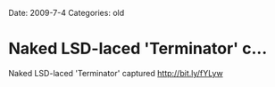Date: 2009-7-4
Categories: old

# Naked LSD-laced 'Terminator' c...

Naked LSD-laced 'Terminator' captured <a href="http://bit.ly/fYLyw" rel="nofollow">http://bit.ly/fYLyw</a>
